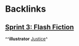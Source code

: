 
# Backlinks
## [Sprint 3: Flash Fiction](<Sprint 3: Flash Fiction.md>)
^^**illustrator** [Justice](<Justice.md>)^

